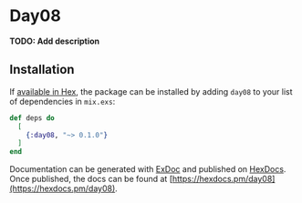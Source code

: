 # Day08

**TODO: Add description**

## Installation

If [available in Hex](https://hex.pm/docs/publish), the package can be installed
by adding `day08` to your list of dependencies in `mix.exs`:

```elixir
def deps do
  [
    {:day08, "~> 0.1.0"}
  ]
end
```

Documentation can be generated with [ExDoc](https://github.com/elixir-lang/ex_doc)
and published on [HexDocs](https://hexdocs.pm). Once published, the docs can
be found at [https://hexdocs.pm/day08](https://hexdocs.pm/day08).

